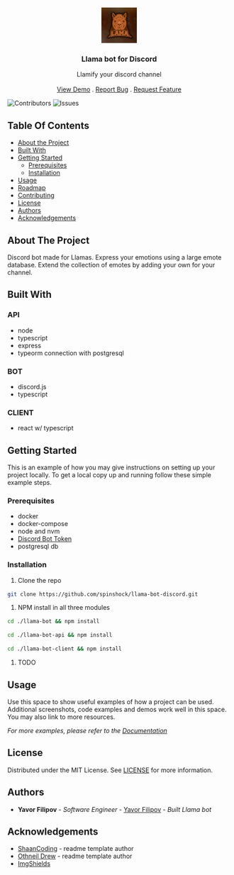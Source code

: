 <br/>
<p align="center">
  <a href="https://github.com/spinshock/llama-bot-discord">
    <img src="./images/logo.png" alt="Logo" width="80" height="80">
  </a>

  <h3 align="center">Llama bot for Discord</h3>

  <p align="center">
    Llamify your discord channel
    <br/>
    <br/>
    <a href="https://github.com/spinshock/llama-bot-discord">View Demo</a>
    .
    <a href="https://github.com/spinshock/llama-bot-discord/issues">Report Bug</a>
    .
    <a href="https://github.com/spinshock/llama-bot-discord/issues">Request Feature</a>
  </p>
</p>

![Contributors](https://img.shields.io/github/contributors/spinshock/llama-bot-discord?color=dark-green)
![Issues](https://img.shields.io/github/issues/spinshock/llama-bot-discord)

## Table Of Contents

* [About the Project](#about-the-project)
* [Built With](#built-with)
* [Getting Started](#getting-started)
  * [Prerequisites](#prerequisites)
  * [Installation](#installation)
* [Usage](#usage)
* [Roadmap](#roadmap)
* [Contributing](#contributing)
* [License](#license)
* [Authors](#authors)
* [Acknowledgements](#acknowledgements)

## About The Project

Discord bot made for Llamas. Express your emotions using a large emote database. Extend the collection of emotes by adding your own for your channel.

## Built With

### API
- node
- typescript
- express
- typeorm connection with postgresql

### BOT
- discord.js
- typescript

### CLIENT
- react w/ typescript

## Getting Started

This is an example of how you may give instructions on setting up your project locally.
To get a local copy up and running follow these simple example steps.

### Prerequisites

* docker
* docker-compose
* node and nvm
* [Discord Bot Token](https://discord.com/developers/applications/)
* postgresql db

### Installation

1. Clone the repo

```sh
git clone https://github.com/spinshock/llama-bot-discord.git
```

1. NPM install in all three modules 
```bash
cd ./llama-bot && npm install
```
```bash
cd ./llama-bot-api && npm install
```
```bash
cd ./llama-bot-client && npm install
```

1. TODO

## Usage

Use this space to show useful examples of how a project can be used. Additional screenshots, code examples and demos work well in this space. You may also link to more resources.

_For more examples, please refer to the [Documentation](https://example.com)_

## License

Distributed under the MIT License. See [LICENSE](https://github.com/spinshock/llama-bot-discord/blob/main/LICENSE.md) for more information.

## Authors

* **Yavor Filipov** - *Software Engineer* - [Yavor Filipov](https://github.com/spinshock/) - *Built Llama bot*

## Acknowledgements

* [ShaanCoding](https://github.com/ShaanCoding/) - readme template author
* [Othneil Drew](https://github.com/othneildrew/Best-README-Template) - readme template author
* [ImgShields](https://shields.io/)
